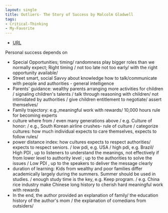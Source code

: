 ```yaml
---
layout: single
title: Outliers- The Story of Success by Malcolm Gladwell
tags:
- Critical-Thinking
- My-Favorite
---
```



- [URL](https://www.goodreads.com/book/show/3228917-outliers)

Personal success depends on
* Special Opportunities;  timing/ randomness play bigger roles than we normally expect; Right timing / not too late not too early/ with the right opportunity available/
* Street smart, social Savvy about knowledge how to talk/communicate with people and authorities - general intelligence
* Parents' guidance: wealthy parents arranging more activities for children / signaling children's talents / talk through reasoning with children/ not intimidated by authorities / give children entitlement to negotiate/ assert themselves/
* Family trajectory: e.g.,meaningful work with rewards/ 10,000 hours rule for becoming experts 
* culture where from / even many generations above / e.g. Culture of honor: / e.g., South Korean airline crushes- rule of culture / categorize cultures: how much individual expects to care themselves, expects to follow rules/
* power distance index: how cultures expects to respect authorities/ expects to respect seniors. / low pdi, e.g. USA / high pdi, e.g. Brazil/ High PDI , up to listeners to understand the meanings, not effectively if from lower level to authority level ; up to the authorities to solve the issues / Low PDI , up to the speakers to deliver the message clearly
* duration of learning: Kids from wealthy and poor families differ academically largely during the summers. Summer should be used in studies. / enough study time is the key, e.g. Keep program. / e.g. China rice industry make Chinese long history to cherish hard meaningful work with rewards
* In the end, the author provided an explanation of family/ the education history of the author's mom / the explanation of comedians from outsiders/
